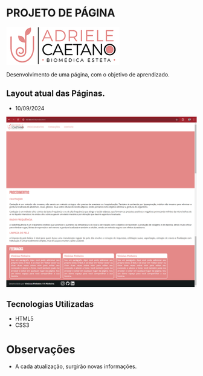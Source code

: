 # PROJETO DE PÁGINA
![Dra. Adriele Caetano](imagens/LOGO%20BRANCO.jpg)

Desenvolvimento de uma página, com o objetivo de aprendizado.

## Layout atual das Páginas.
- 10/09/2024

![Index](imagens/index.jpg)

## Tecnologias Utilizadas
- HTML5 
- CSS3

# Observações
- A cada atualização, surgirão novas informações.
